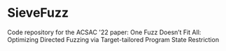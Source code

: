# SieveFuzz
Code repository for the ACSAC '22 paper: One Fuzz Doesn’t Fit All: Optimizing Directed Fuzzing via Target-tailored Program State Restriction
